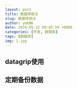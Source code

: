 ```yaml
---
layout: post
title: 数据库相关
slug: 数据库相关
author: ymkNK
date: 2024-05-22 09:45:59 +0800
categories: [开发, 数据库]
tags: [数据库]
img: 1.jpg
---
```



## datagrip使用


## 定期备份数据
